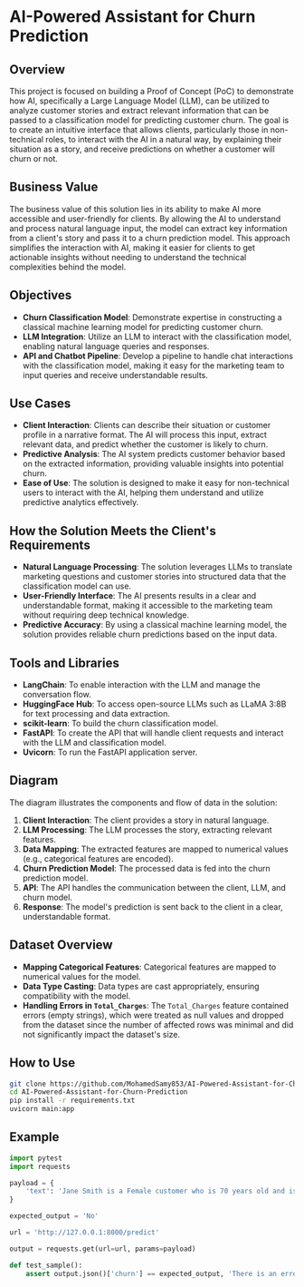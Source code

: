 # AI-Powered Assistant for Churn Prediction

## Overview

This project is focused on building a Proof of Concept (PoC) to demonstrate how AI, specifically a Large Language Model (LLM), can be utilized to analyze customer stories and extract relevant information that can be passed to a classification model for predicting customer churn. The goal is to create an intuitive interface that allows clients, particularly those in non-technical roles, to interact with the AI in a natural way, by explaining their situation as a story, and receive predictions on whether a customer will churn or not.

## Business Value

The business value of this solution lies in its ability to make AI more accessible and user-friendly for clients. By allowing the AI to understand and process natural language input, the model can extract key information from a client's story and pass it to a churn prediction model. This approach simplifies the interaction with AI, making it easier for clients to get actionable insights without needing to understand the technical complexities behind the model.

## Objectives

- **Churn Classification Model**: Demonstrate expertise in constructing a classical machine learning model for predicting customer churn.
- **LLM Integration**: Utilize an LLM to interact with the classification model, enabling natural language queries and responses.
- **API and Chatbot Pipeline**: Develop a pipeline to handle chat interactions with the classification model, making it easy for the marketing team to input queries and receive understandable results.

## Use Cases

- **Client Interaction**: Clients can describe their situation or customer profile in a narrative format. The AI will process this input, extract relevant data, and predict whether the customer is likely to churn.
- **Predictive Analysis**: The AI system predicts customer behavior based on the extracted information, providing valuable insights into potential churn.
- **Ease of Use**: The solution is designed to make it easy for non-technical users to interact with the AI, helping them understand and utilize predictive analytics effectively.

## How the Solution Meets the Client's Requirements

- **Natural Language Processing**: The solution leverages LLMs to translate marketing questions and customer stories into structured data that the classification model can use.
- **User-Friendly Interface**: The AI presents results in a clear and understandable format, making it accessible to the marketing team without requiring deep technical knowledge.
- **Predictive Accuracy**: By using a classical machine learning model, the solution provides reliable churn predictions based on the input data.

## Tools and Libraries

- **LangChain**: To enable interaction with the LLM and manage the conversation flow.
- **HuggingFace Hub**: To access open-source LLMs such as LLaMA 3:8B for text processing and data extraction.
- **scikit-learn**: To build the churn classification model.
- **FastAPI**: To create the API that will handle client requests and interact with the LLM and classification model.
- **Uvicorn**: To run the FastAPI application server.

## Diagram

The diagram illustrates the components and flow of data in the solution:

1. **Client Interaction**: The client provides a story in natural language.
2. **LLM Processing**: The LLM processes the story, extracting relevant features.
3. **Data Mapping**: The extracted features are mapped to numerical values (e.g., categorical features are encoded).
4. **Churn Prediction Model**: The processed data is fed into the churn prediction model.
5. **API**: The API handles the communication between the client, LLM, and churn model.
6. **Response**: The model's prediction is sent back to the client in a clear, understandable format.

## Dataset Overview

- **Mapping Categorical Features**: Categorical features are mapped to numerical values for the model.
- **Data Type Casting**: Data types are cast appropriately, ensuring compatibility with the model.
- **Handling Errors in `Total_Charges`**: The `Total_Charges` feature contained errors (empty strings), which were treated as null values and dropped from the dataset since the number of affected rows was minimal and did not significantly impact the dataset's size.

## How to Use
   ```bash
   git clone https://github.com/MohamedSamy853/AI-Powered-Assistant-for-Churn-Prediction
   cd AI-Powered-Assistant-for-Churn-Prediction
   pip install -r requirements.txt
   uvicorn main:app
```
## Example 
```python
import pytest
import requests

payload = {
    'text': 'Jane Smith is a Female customer who is 70 years old and is a senior citizen. She has been with the company for 12 months. Jane is married and has two children. She does not have a phone service but has a dual-line connection. Her internet service provider is DSL. She has online security enabled but does not have online backup or device protection. She does receive technical support and subscribes to streaming TV but not to streaming movies. Jane has a two-year contract and prefers receiving paper bills. She pays through a mailed check, with monthly charges of 60.2, and her total charges so far are 722.4.'
}

expected_output = 'No'

url = 'http://127.0.0.1:8000/predict'

output = requests.get(url=url, params=payload)

def test_sample():
    assert output.json()['churn'] == expected_output, 'There is an error'
```


